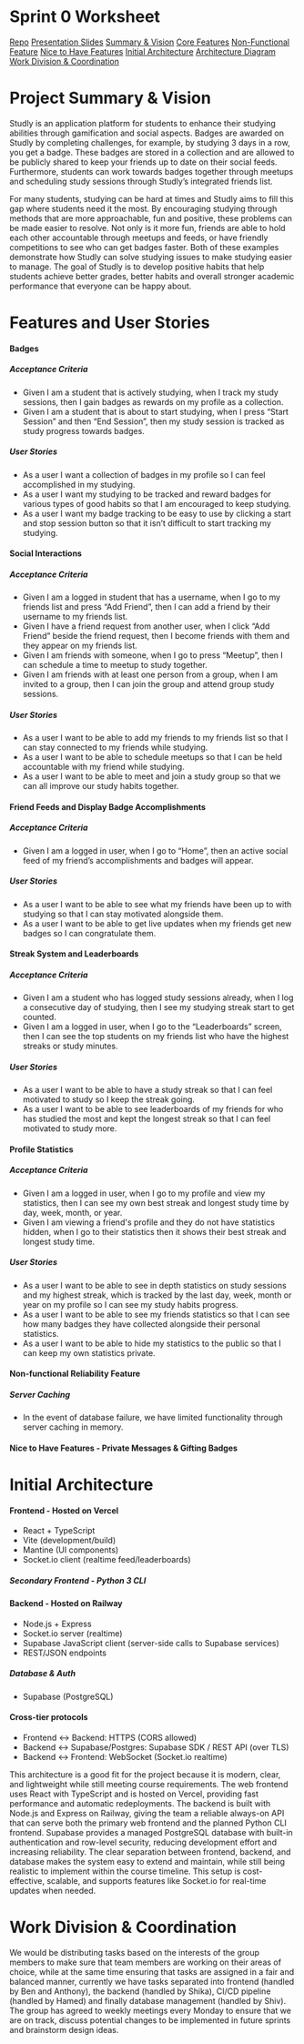 # Sprint 0 Worksheet

[Repo](https://github.com/HaMeD1379/Studly)
[Presentation Slides](./worksheets/sprint0/presentation.pdf)
[Summary & Vision](#project-summary-&-vision)
[Core Features](#features-and-user-stories)
[Non-Functional Feature](#non-functional-reliability-feature)
[Nice to Have Features](#nice-to-have-features)
[Initial Architecture](#initial-architecture)
[Architecture Diagram](./worksheets/sprint0/diagram.png)
[Work Division & Coordination](#work-division--coordination)

# Project Summary & Vision

Studly is an application platform for students to enhance their studying abilities through gamification and social aspects. Badges are awarded on Studly by completing challenges, for example, by studying 3 days in a row, you get a badge. These badges are stored in a collection and are allowed to be publicly shared to keep your friends up to date on their social feeds. Furthermore, students can work towards badges together through meetups and scheduling study sessions through Studly’s integrated friends list.

For many students, studying can be hard at times and Studly aims to fill this gap where students need it the most. By encouraging studying through methods that are more approachable, fun and positive, these problems can be made easier to resolve. Not only is it more fun, friends are able to hold each other accountable through meetups and feeds, or have friendly competitions to see who can get badges faster. Both of these examples demonstrate how Studly can solve studying issues to make studying easier to manage. The goal of Studly is to develop positive habits that help students achieve better grades, better habits and overall stronger academic performance that everyone can be happy about.

# Features and User Stories

#### Badges
##### Acceptance Criteria
- Given I am a student that is actively studying, when I track my study sessions, then I gain badges as rewards on my profile as a collection.
- Given I am a student that is about to start studying, when I press “Start Session” and then “End Session”, then my study session is tracked as study progress towards badges.

##### User Stories
- As a user I want a collection of badges in my profile so I can feel accomplished in my studying.
- As a user I want my studying to be tracked and reward badges for various types of good habits so that I am encouraged to keep studying.
- As a user I want my badge tracking to be easy to use by clicking a start and stop session button so that it isn’t difficult to start tracking my studying.

#### Social Interactions
##### Acceptance Criteria
- Given I am a logged in student that has a username, when I go to my friends list and press “Add Friend”, then I can add a friend by their username to my friends list.
- Given I have a friend request from another user, when I click “Add Friend” beside the friend request, then I become friends with them and they appear on my friends list.
- Given I am friends with someone, when I go to press “Meetup”, then I can schedule a time to meetup to study together.
- Given I am friends with at least one person from a group, when I am invited to a group, then I can join the group and attend group study sessions.

##### User Stories
- As a user I want to be able to add my friends to my friends list so that I can stay connected to my friends while studying.
- As a user I want to be able to schedule meetups so that I can be held accountable with my friend while studying.
- As a user I want to be able to meet and join a study group so that we can all improve our study habits together.

#### Friend Feeds and Display Badge Accomplishments
##### Acceptance Criteria
- Given I am a logged in user, when I go to “Home”, then an active social feed of my friend’s accomplishments and badges will appear.

##### User Stories
- As a user I want to be able to see what my friends have been up to with studying so that I can stay motivated alongside them.
- As a user I want to be able to get live updates when my friends get new badges so I can congratulate them.

#### Streak System and Leaderboards
##### Acceptance Criteria
- Given I am a student who has logged study sessions already, when I log a consecutive day of studying, then I see my studying streak start to get counted.
- Given I am a logged in user, when I go to the “Leaderboards” screen, then I can see the top students on my friends list who have the highest streaks or study minutes.

##### User Stories
- As a user I want to be able to have a study streak so that I can feel motivated to study so I keep the streak going.
- As a user I want to be able to see leaderboards of my friends for who has studied the most and kept the longest streak so that I can feel motivated to study more.

#### Profile Statistics
##### Acceptance Criteria
- Given I am a logged in user, when I go to my profile and view my statistics, then I can see my own best streak and longest study time by day, week, month, or year.
- Given I am viewing a friend's profile and they do not have statistics hidden, when I go to their statistics then it shows their best streak and longest study time.

##### User Stories
- As a user I want to be able to see in depth statistics on study sessions and my highest streak, which is tracked by the last day, week, month or year on my profile so I can see my study habits progress.
- As a user I want to be able to see my friends statistics so that I can see how many badges they have collected alongside their personal statistics.
- As a user I want to be able to hide my statistics to the public so that I can keep my own statistics private.

#### Non-functional Reliability Feature
##### Server Caching
- In the event of database failure, we have limited functionality through server caching in memory.

#### Nice to Have Features - Private Messages & Gifting Badges

# Initial Architecture

#### Frontend - Hosted on Vercel
- React + TypeScript
- Vite (development/build)
- Mantine (UI components)
- Socket.io client (realtime feed/leaderboards)

##### Secondary Frontend - Python 3 CLI

#### Backend - Hosted on Railway
- Node.js + Express
- Socket.io server (realtime)
- Supabase JavaScript client (server-side calls to Supabase services)
- REST/JSON endpoints
##### Database & Auth
- Supabase (PostgreSQL)

#### Cross-tier protocols
- Frontend ↔ Backend: HTTPS (CORS allowed)
- Backend ↔ Supabase/Postgres: Supabase SDK / REST API (over TLS)
- Backend ↔ Frontend: WebSocket (Socket.io realtime)

This architecture is a good fit for the project because it is modern, clear, and lightweight while still meeting course requirements. The web frontend uses React with TypeScript and is hosted on Vercel, providing fast performance and automatic redeployments. The backend is built with Node.js and Express on Railway, giving the team a reliable always-on API that can serve both the primary web frontend and the planned Python CLI frontend. Supabase provides a managed PostgreSQL database with built-in authentication and row-level security, reducing development effort and increasing reliability. The clear separation between frontend, backend, and database makes the system easy to extend and maintain, while still being realistic to implement within the course timeline. This setup is cost-effective, scalable, and supports features like Socket.io for real-time updates when needed.

# Work Division & Coordination
We would be distributing tasks based on the interests of the group members to make sure that team members are working on their areas of choice, while at the same time ensuring that tasks are assigned in a fair and balanced manner, currently we have tasks separated into frontend (handled by Ben and Anthony), the backend (handled by Shika), CI/CD pipeline (handled by Hamed) and finally database management (handled by Shiv). The group has agreed to weekly meetings every Monday to ensure that we are on track, discuss potential changes to be implemented in future sprints and brainstorm design ideas.